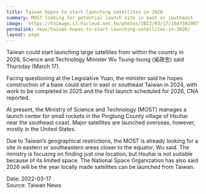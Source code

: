 ```yaml
---
title: Taiwan hopes to start launching satellites in 2026
summary: MOST looking for potential launch site in east or southeast
image:  https://tnimage.s3.hicloud.net.tw/photos/2022/03/17/1647501907-6232e25318558.jpg
permalink: news/taiwan-hopes-to-start-launching-satellites-in-2026/
layout: page
---
```

Taiwan could start launching large satellites from within the country in 2026, Science and Technology Minister Wu Tsung-tsong (吳政忠) said Thursday (March 17).

Facing questioning at the Legislative Yuan, the minister said he hopes construction of a base could start in east or southeast Taiwan in 2024, with work to be completed in 2025 and the first launch scheduled for 2026, CNA reported.

At present, the Ministry of Science and Technology (MOST) manages a launch center for small rockets in the Pingtung County village of Hsuhai near the southeast coast. Major satellites are launched overseas, however, mostly in the United States.

Due to Taiwan’s geographical restrictions, the MOST is already looking for a site in eastern or southeastern areas closer to the equator, Wu said. The ministry is focusing on finding just one location, but Hsuhai is not suitable because of its limited space. The National Space Organization has also said 2026 will be the year locally made satellites can be launched from Taiwan.

Date: 2022-03-17
<br/>
Source: Taiwan News
